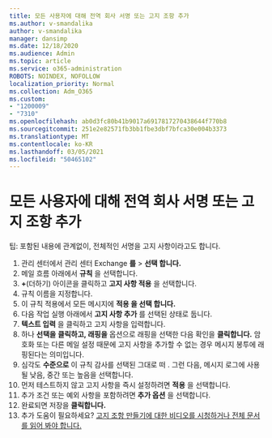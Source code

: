```yaml
---
title: 모든 사용자에 대해 전역 회사 서명 또는 고지 조항 추가
ms.author: v-smandalika
author: v-smandalika
manager: dansimp
ms.date: 12/18/2020
ms.audience: Admin
ms.topic: article
ms.service: o365-administration
ROBOTS: NOINDEX, NOFOLLOW
localization_priority: Normal
ms.collection: Adm_O365
ms.custom:
- "1200009"
- "7310"
ms.openlocfilehash: ab0d3fc80b41b9017a6917817270438644f770b8
ms.sourcegitcommit: 251e2e82571fb3bb1fbe3dbf7bfca30e004b3373
ms.translationtype: MT
ms.contentlocale: ko-KR
ms.lasthandoff: 03/05/2021
ms.locfileid: "50465102"
---
```

# <a name="add-a-global-company-signature-or-disclaimer-for-all-users"></a>모든 사용자에 대해 전역 회사 서명 또는 고지 조항 추가

팁: 포함된 내용에 관계없이, 전체적인 서명을 고지 사항이라고도 합니다.

1. 관리 센터에서 관리 센터 Exchange **를**  >  **선택 합니다.**
2. 메일 흐름 아래에서 **규칙** 을 선택합니다.
3. **+**(더하기) 아이콘을 클릭하고 **고지 사항 적용** 을 선택합니다.
4. 규칙 이름을 지정합니다.
5. 이 규칙 적용에서 모든 메시지에 **적용 을 선택 합니다.**
6. 다음 작업 실행 아래에서 **고지 사항 추가** 를 선택된 상태로 둡니다.
7. **텍스트 입력** 을 클릭하고 고지 사항을 입력합니다.
8. 하나 **선택을** **클릭하고, 래핑을** 옵션으로 래핑을 선택한 다음 확인을 **클릭합니다.** 암호화 또는 다른 메일 설정 때문에 고지 사항을 추가할 수 없는 경우 메시지 봉투에 래핑된다는 의미입니다.
9. 심각도 **수준으로** 이 규칙 감사를 선택된 그대로 떠 . 그런 다음, 메시지 로그에 사용될 낮음, 중간 또는 높음을 선택합니다.
10. 먼저 테스트하지 않고 고지 사항을 즉시 설정하려면 **적용** 을 선택합니다.
11. 추가 조건 또는 예외 사항을 포함하려면 **추가 옵션** 을 선택합니다.
12. 완료되면 저장을 **클릭합니다.**
13. 추가 도움이 필요하세요? [고지 조항 만들기에 대한 비디오를 시청하거나 전체 문서를 읽어 봐야 합니다.](https://support.office.com/article/2d75860f-c527-4352-a7f6-73eba54c0c72?wt.mc_id=Chat_GlobalSignature)
